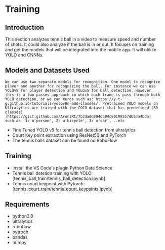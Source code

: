 
# Training

## Introduction
This section analyzes tennis ball in a video to measure speed and number of shots. It could also analyze if the ball is in or out. It focuses on training and get the models that will be integrated into the mobile app. It will utilize YOLO and CNNNs. 

## Models and Datasets Used
    We can use two separate models for recognition. One model to recognize player and another for recognizing the ball. For instance we can use YOLOv8 for player detection and YOLOv5 for ball detection. However this is a two passes approach in which each frame is pass through both YOLO detection, or we can merge such as: https://y-t-g.github.io/tutorials/yolov8n-add-classes/. Pretrained YOLO models on Ultralytics are trained with the COCO dataset that has predefined (80 classes)[https://gist.github.com/AruniRC/7b3dadd004da04c80198557db5da4bda] such as '1: u'person', 2: u'bicycle', 3: u'car', ..etc
* Fine Tuned YOLO v5 for tennis ball detection from ultralytics
* Court Key point extraction using ResNet50 and PyTorch
* The tennis balls dataset can be found on RoboFlow

## Training
* Install the VS Code's plugin Python Data Science
* Tennis ball detetion training with YOLO: [tennis_ball_train/tennis_ball_detection.ipynb]
* Tennis court keypoint with Pytorch: [tennis_court_train/tennis_court_keypoints.ipynb]

## Requirements
* python3.8
* ultralytics
* roboflow
* pytroch
* pandas
* numpy 
